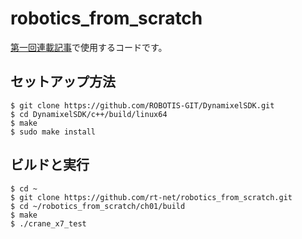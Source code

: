 # robotics_from_scratch

[第一回連載記事](https://rt-net.jp/humanoid/archives/2328)で使用するコードです。

## セットアップ方法
```
$ git clone https://github.com/ROBOTIS-GIT/DynamixelSDK.git
$ cd DynamixelSDK/c++/build/linux64
$ make
$ sudo make install
```

## ビルドと実行

```
$ cd ~
$ git clone https://github.com/rt-net/robotics_from_scratch.git
$ cd ~/robotics_from_scratch/ch01/build
$ make
$ ./crane_x7_test
```
